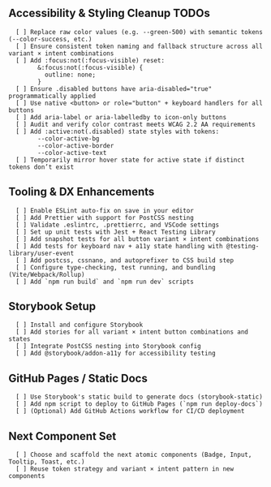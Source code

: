 ## Accessibility & Styling Cleanup TODOs

      [ ] Replace raw color values (e.g. --green-500) with semantic tokens (--color-success, etc.)
      [ ] Ensure consistent token naming and fallback structure across all variant × intent combinations
      [ ] Add :focus:not(:focus-visible) reset:
            &:focus:not(:focus-visible) {
              outline: none;
            }
      [ ] Ensure .disabled buttons have aria-disabled="true" programmatically applied
      [ ] Use native <button> or role="button" + keyboard handlers for all buttons
      [ ] Add aria-label or aria-labelledby to icon-only buttons
      [ ] Audit and verify color contrast meets WCAG 2.2 AA requirements
      [ ] Add :active:not(.disabled) state styles with tokens:
            --color-active-bg
            --color-active-border
            --color-active-text
      [ ] Temporarily mirror hover state for active state if distinct tokens don’t exist

## Tooling & DX Enhancements

      [ ] Enable ESLint auto-fix on save in your editor
      [ ] Add Prettier with support for PostCSS nesting
      [ ] Validate .eslintrc, .prettierrc, and VSCode settings
      [ ] Set up unit tests with Jest + React Testing Library
      [ ] Add snapshot tests for all button variant × intent combinations
      [ ] Add tests for keyboard nav + a11y state handling with @testing-library/user-event
      [ ] Add postcss, cssnano, and autoprefixer to CSS build step
      [ ] Configure type-checking, test running, and bundling (Vite/Webpack/Rollup)
      [ ] Add `npm run build` and `npm run dev` scripts

## Storybook Setup

      [ ] Install and configure Storybook
      [ ] Add stories for all variant × intent button combinations and states
      [ ] Integrate PostCSS nesting into Storybook config
      [ ] Add @storybook/addon-a11y for accessibility testing

## GitHub Pages / Static Docs

      [ ] Use Storybook's static build to generate docs (storybook-static)
      [ ] Add npm script to deploy to GitHub Pages (`npm run deploy-docs`)
      [ ] (Optional) Add GitHub Actions workflow for CI/CD deployment

## Next Component Set

      [ ] Choose and scaffold the next atomic components (Badge, Input, Tooltip, Toast, etc.)
      [ ] Reuse token strategy and variant × intent pattern in new components
